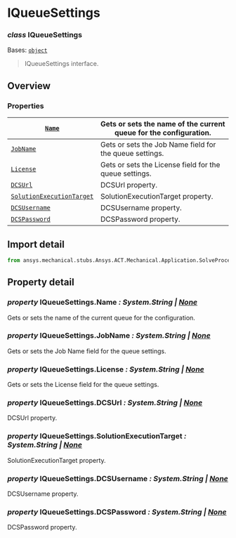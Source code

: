 # IQueueSettings

### *class* IQueueSettings

Bases: [`object`](https://docs.python.org/3/library/functions.html#object)

> IQueueSettings interface.

> <!-- !! processed by numpydoc !! -->

## Overview

### Properties

| [`Name`](#IQueueSettings.Name)                                       | Gets or sets the name of the current queue for the configuration.   |
|----------------------------------------------------------------------|---------------------------------------------------------------------|
| [`JobName`](#IQueueSettings.JobName)                                 | Gets or sets the Job Name field for the queue settings.             |
| [`License`](#IQueueSettings.License)                                 | Gets or sets the License field for the queue settings.              |
| [`DCSUrl`](#IQueueSettings.DCSUrl)                                   | DCSUrl property.                                                    |
| [`SolutionExecutionTarget`](#IQueueSettings.SolutionExecutionTarget) | SolutionExecutionTarget property.                                   |
| [`DCSUsername`](#IQueueSettings.DCSUsername)                         | DCSUsername property.                                               |
| [`DCSPassword`](#IQueueSettings.DCSPassword)                         | DCSPassword property.                                               |

## Import detail

```python
from ansys.mechanical.stubs.Ansys.ACT.Mechanical.Application.SolveProcessSettings import IQueueSettings
```

## Property detail

### *property* IQueueSettings.Name *: System.String | [None](https://docs.python.org/3/library/constants.html#None)*

Gets or sets the name of the current queue for the configuration.

<!-- !! processed by numpydoc !! -->

### *property* IQueueSettings.JobName *: System.String | [None](https://docs.python.org/3/library/constants.html#None)*

Gets or sets the Job Name field for the queue settings.

<!-- !! processed by numpydoc !! -->

### *property* IQueueSettings.License *: System.String | [None](https://docs.python.org/3/library/constants.html#None)*

Gets or sets the License field for the queue settings.

<!-- !! processed by numpydoc !! -->

### *property* IQueueSettings.DCSUrl *: System.String | [None](https://docs.python.org/3/library/constants.html#None)*

DCSUrl property.

<!-- !! processed by numpydoc !! -->

### *property* IQueueSettings.SolutionExecutionTarget *: System.String | [None](https://docs.python.org/3/library/constants.html#None)*

SolutionExecutionTarget property.

<!-- !! processed by numpydoc !! -->

### *property* IQueueSettings.DCSUsername *: System.String | [None](https://docs.python.org/3/library/constants.html#None)*

DCSUsername property.

<!-- !! processed by numpydoc !! -->

### *property* IQueueSettings.DCSPassword *: System.String | [None](https://docs.python.org/3/library/constants.html#None)*

DCSPassword property.

<!-- !! processed by numpydoc !! -->
